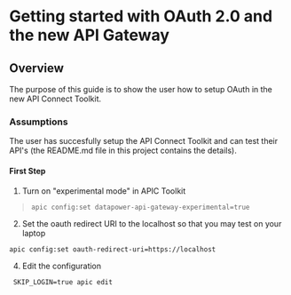 # Getting started with OAuth 2.0 and the new API Gateway

## Overview
The purpose of this guide is to show the user how to setup OAuth in the new API Connect Toolkit.

### Assumptions
The user has succesfully setup the API Connect Toolkit and can test their API's (the README.md file in this project contains the details).

#### First Step

1. Turn on "experimental mode" in APIC Toolkit 

>```apic config:set datapower-api-gateway-experimental=true```

2. Set the oauth redirect URI to the localhost so that you may test on your laptop

```apic config:set oauth-redirect-uri=https://localhost``` 

4. Edit the configuration

``` SKIP_LOGIN=true apic edit```